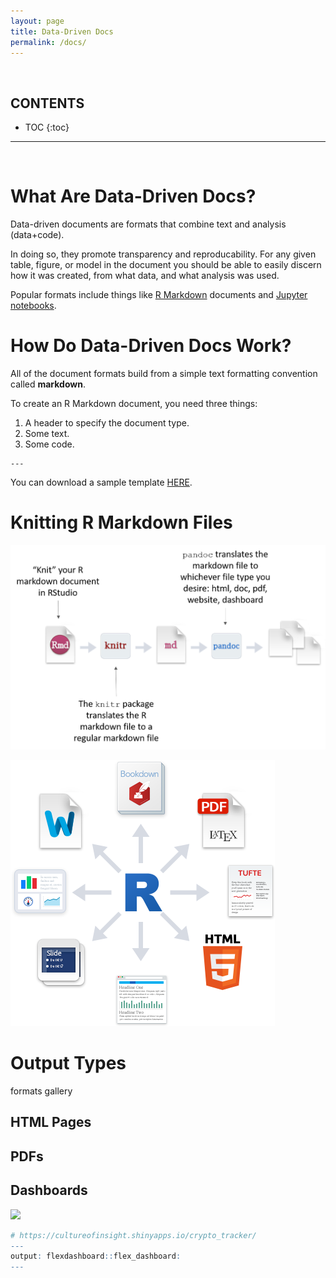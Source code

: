 ```yaml
---
layout: page
title: Data-Driven Docs
permalink: /docs/
---
```




<br>

**CONTENTS**
-----------------------

* TOC
{:toc}

-----------------------

<br>

# What Are Data-Driven Docs?

Data-driven documents are formats that combine text and analysis (data+code). 

In doing so, they promote transparency and reproducability. For any given table, figure, or model in the document you should be able to easily discern how it was created, from what data, and what analysis was used. 

Popular formats include things like [R Markdown](https://rmarkdown.rstudio.com/lesson-1.html) documents and [Jupyter notebooks](https://jupyter.org/try).


# How Do Data-Driven Docs Work?

All of the document formats build from a simple text formatting convention called **markdown**. 

To create an R Markdown document, you need three things:

1. A header to specify the document type.  
2. Some text.  
3. Some code.  

```
---

```

You can download a sample template [HERE](https://cdn.rawgit.com/DS4PS/Data-Science-Class/c464d527/TEMPLATES/MarkdownTemplateSimple.Rmd).


# Knitting R Markdown Files

![](assets/img/knitting.png)

![](assets/img/rmd_output_types.png)


# Output Types

formats
gallery

## HTML Pages

## PDFs

## Dashboards

[![](https://github.com/DS4PS/ds4ps.github.io/blob/master/assets/img/DashboardExample.gif?raw=true)](gifs/DashboardExample/DashboardExample2.html)

```r
# https://cultureofinsight.shinyapps.io/crypto_tracker/
---
output: flexdashboard::flex_dashboard:
---
```



